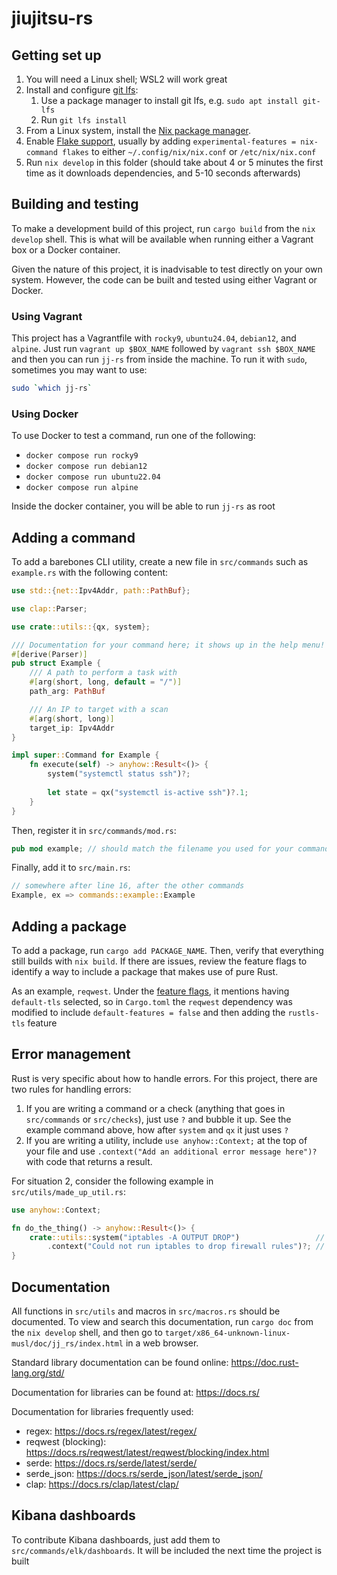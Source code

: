 # jiujitsu-rs

## Getting set up

1. You will need a Linux shell; WSL2 will work great
2. Install and configure [git lfs](https://git-lfs.com/):
   1. Use a package manager to install git lfs, e.g. `sudo apt install git-lfs`
   2. Run `git lfs install`
3. From a Linux system, install the [Nix package manager](https://nixos.org/download/).
4. Enable [Flake support](https://nixos.wiki/wiki/Flakes), usually by adding `experimental-features = nix-command flakes` to either `~/.config/nix/nix.conf` or `/etc/nix/nix.conf`
5. Run `nix develop` in this folder (should take about 4 or 5 minutes the first time as it downloads dependencies, and 5-10 seconds afterwards)

## Building and testing

To make a development build of this project, run `cargo build` from the `nix develop` shell. This is what will be available when running either a Vagrant box or a Docker container.

Given the nature of this project, it is inadvisable to test directly on your own system. However, the code can be built and tested using either Vagrant or Docker.

### Using Vagrant

This project has a Vagrantfile with `rocky9`, `ubuntu24.04`, `debian12`, and `alpine`. Just run `vagrant up $BOX_NAME` followed by `vagrant ssh $BOX_NAME` and then you can run `jj-rs` from inside the machine. To run it with `sudo`, sometimes you may want to use:

``` sh
sudo `which jj-rs`
```

### Using Docker

To use Docker to test a command, run one of the following:

- `docker compose run rocky9`
- `docker compose run debian12`
- `docker compose run ubuntu22.04`
- `docker compose run alpine`

Inside the docker container, you will be able to run `jj-rs` as root

## Adding a command

To add a barebones CLI utility, create a new file in `src/commands` such as `example.rs` with the following content:

``` rust
use std::{net::Ipv4Addr, path::PathBuf};

use clap::Parser;

use crate::utils::{qx, system};

/// Documentation for your command here; it shows up in the help menu!
#[derive(Parser)]
pub struct Example {
    /// A path to perform a task with
    #[arg(short, long, default = "/")]
    path_arg: PathBuf

    /// An IP to target with a scan
    #[arg(short, long)]
    target_ip: Ipv4Addr
}

impl super::Command for Example {
    fn execute(self) -> anyhow::Result<()> {
        system("systemctl status ssh")?;
        
        let state = qx("systemctl is-active ssh")?.1;
    }
}
```

Then, register it in `src/commands/mod.rs`:

``` rust
pub mod example; // should match the filename you used for your command
```

Finally, add it to `src/main.rs`:

``` rust
// somewhere after line 16, after the other commands
Example, ex => commands::example::Example
```

## Adding a package

To add a package, run `cargo add PACKAGE_NAME`. Then, verify that everything still builds with `nix build`. If there are issues, review the feature flags to identify a way to include a package that makes use of pure Rust.

As an example, `reqwest`. Under the [feature flags](https://docs.rs/crate/reqwest/latest/features), it mentions having `default-tls` selected, so in `Cargo.toml` the `reqwest` dependency was modified to include `default-features = false` and then adding the `rustls-tls` feature

## Error management

Rust is very specific about how to handle errors. For this project, there are two rules for handling errors:

1. If you are writing a command or a check (anything that goes in `src/commands` or `src/checks`), just use `?` and bubble it up. See the example command above, how after `system` and `qx` it just uses `?`
2. If you are writing a utility, include `use anyhow::Context;` at the top of your file and use `.context("Add an additional error message here")?` with code that returns a result.

For situation 2, consider the following example in `src/utils/made_up_util.rs`:

``` rust
use anyhow::Context;

fn do_the_thing() -> anyhow::Result<()> {
    crate::utils::system("iptables -A OUTPUT DROP")                 // Function returns Result
        .context("Could not run iptables to drop firewall rules")?; // Context added before using `?`
}
```

## Documentation

All functions in `src/utils` and macros in `src/macros.rs` should be documented. To view and search this documentation, run `cargo doc` from the `nix develop` shell, and then go to `target/x86_64-unknown-linux-musl/doc/jj_rs/index.html` in a web browser.

Standard library documentation can be found online: https://doc.rust-lang.org/std/

Documentation for libraries can be found at: https://docs.rs/

Documentation for libraries frequently used:
- regex: https://docs.rs/regex/latest/regex/
- reqwest (blocking): https://docs.rs/reqwest/latest/reqwest/blocking/index.html
- serde: https://docs.rs/serde/latest/serde/
- serde_json: https://docs.rs/serde_json/latest/serde_json/
- clap: https://docs.rs/clap/latest/clap/

## Kibana dashboards

To contribute Kibana dashboards, just add them to `src/commands/elk/dashboards`. It will be included the next time the project is built
